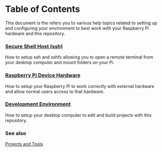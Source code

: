 # Table of Contents

This document is the refers you to various help topics related to setting up and configuring your environment to best work with your Raspberry Pi hardware and this repository.

### [Secure Shell Host (ssh)](SSH.md)

How to setup ssh and sshfs allowing you to open a remote terminal from your desktop computer and mount folders on your Pi. 

### [Raspberry Pi Device Hardware](GPIO.md)

How to setup your Raspberry Pi to work correctly with external hardware and allow normal users access to that hardware.

### [Development Environment](IDE.md)

How to setup your desktop computer to edit and build projects with this repository.

### See also

[Projects and Tools](/README.md)